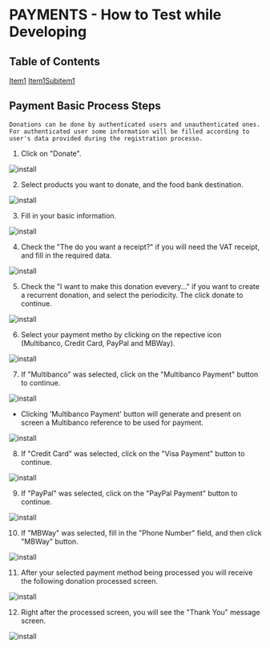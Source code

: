# PAYMENTS - How to Test while Developing

## Table of Contents
[Item1](#item1)
[Item1Subitem1](#item1subitem1)

## Payment Basic Process Steps

``Donations can be done by authenticated users and unauthenticated ones.`` 
``For authenticated user some information will be filled according to user's data provided during the registration processo.``

1. Click on "Donate".

![install](images/payments/payment-0001.png)

2. Select products you want to donate, and the food bank destination. 

![install](images/payments/payment-0002.png)

3. Fill in your basic information.

![install](images/payments/payment-0003.png)

4. Check the "The do you want a receipt?" if you will need the VAT receipt, and fill in the required data. 

![install](images/payments/payment-0004.png)

5. Check the "I want to make this donation evevery..." if you want to create a recurrent donation, and select the periodicity. The click donate to continue.

![install](images/payments/payment-0005.png)

6. Select your payment metho by clicking on the repective icon (Multibanco, Credit Card, PayPal and MBWay).

![install](images/payments/payment-0006.png)

7. If "Multibanco" was selected, click on the "Multibanco Payment" button to continue.

![install](images/payments/payment-0007.png)

* Clicking 'Multibanco Payment' button will generate and present on screen a Multibanco reference to be used for payment.

![install](images/payments/payment-0007-001.png)

8. If "Credit Card" was selected, click on the "Visa Payment" button to continue.

![install](images/payments/payment-0008.png)

9. If "PayPal" was selected, click on the "PayPal Payment" button to continue.

![install](images/payments/payment-0009.png)

10. If "MBWay" was selected, fill in the "Phone Number" field, and then click "MBWay" button. 

![install](images/payments/payment-0010.png)

11. After your selected payment method being processed you will receive the following donation processed screen.

![install](images/payments/payment-0011-donation-processed.png)

12. Right after the processed screen, you will see the "Thank You" message screen.

![install](images/payments/payment-0012-thankyou.png)